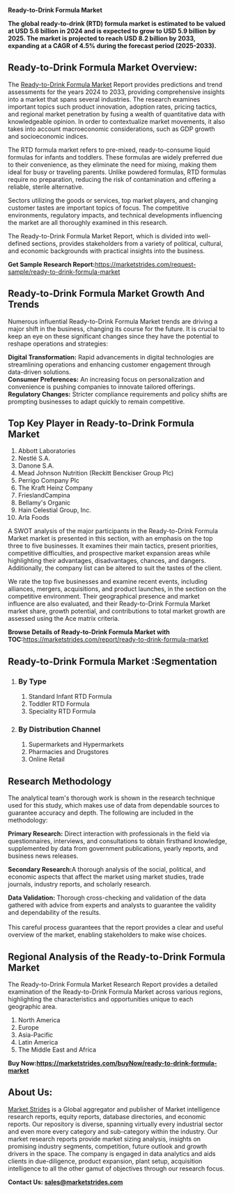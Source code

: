 <p><strong>Ready-to-Drink Formula Market</strong></p>
<p><strong>The global ready-to-drink (RTD) formula market is estimated to be valued at USD 5.6 billion in 2024 and is expected to grow to USD 5.9 billion by 2025. The market is projected to reach USD 8.2 billion by 2033, expanding at a CAGR of 4.5% during the forecast period (2025-2033).</strong></p>
<h2>Ready-to-Drink Formula Market Overview:</h2>
<p>The <a href="https://marketstrides.com/report/ready-to-drink-formula-market">Ready-to-Drink Formula Market</a> Report provides predictions and trend assessments for the years 2024 to 2033, providing comprehensive insights into a market that spans several industries. The research examines important topics such product innovation, adoption rates, pricing tactics, and regional market penetration by fusing a wealth of quantitative data with knowledgeable opinion. In order to contextualize market movements, it also takes into account macroeconomic considerations, such as GDP growth and socioeconomic indices.</p>
<p>The RTD formula market refers to pre-mixed, ready-to-consume liquid formulas for infants and toddlers. These formulas are widely preferred due to their convenience, as they eliminate the need for mixing, making them ideal for busy or traveling parents. Unlike powdered formulas, RTD formulas require no preparation, reducing the risk of contamination and offering a reliable, sterile alternative.</p>
<p>Sectors utilizing the goods or services, top market players, and changing customer tastes are important topics of focus. The competitive environments, regulatory impacts, and technical developments influencing the market are all thoroughly examined in this research.</p>
<p>The Ready-to-Drink Formula Market Report, which is divided into well-defined sections, provides stakeholders from a variety of political, cultural, and economic backgrounds with practical insights into the business.</p>
<p><strong>Get Sample Research Report:</strong><a href="https://marketstrides.com/request-sample/ready-to-drink-formula-market">https://marketstrides.com/request-sample/ready-to-drink-formula-market</a></p>
<h2>Ready-to-Drink Formula Market Growth And Trends</h2>
<p>Numerous influential Ready-to-Drink Formula Market trends are driving a major shift in the business, changing its course for the future. It is crucial to keep an eye on these significant changes since they have the potential to reshape operations and strategies:</p>
<p><strong>Digital Transformation:</strong> Rapid advancements in digital technologies are streamlining operations and enhancing customer engagement through data-driven solutions.<br /><strong>Consumer Preferences:</strong> An increasing focus on personalization and convenience is pushing companies to innovate tailored offerings.<br /><strong>Regulatory Changes:</strong> Stricter compliance requirements and policy shifts are prompting businesses to adapt quickly to remain competitive.</p>
<h2>Top Key Player in Ready-to-Drink Formula Market</h2>
<ol>
<li>Abbott Laboratories</li>
<li>Nestl&eacute; S.A.</li>
<li>Danone S.A.</li>
<li>Mead Johnson Nutrition (Reckitt Benckiser Group Plc)</li>
<li>Perrigo Company Plc</li>
<li>The Kraft Heinz Company</li>
<li>FrieslandCampina</li>
<li>Bellamy's Organic</li>
<li>Hain Celestial Group, Inc.</li>
<li>Arla Foods</li>
</ol>
<p>A SWOT analysis of the major participants in the Ready-to-Drink Formula Market market is presented in this section, with an emphasis on the top three to five businesses. It examines their main tactics, present priorities, competitive difficulties, and prospective market expansion areas while highlighting their advantages, disadvantages, chances, and dangers. Additionally, the company list can be altered to suit the tastes of the client.</p>
<p>We rate the top five businesses and examine recent events, including alliances, mergers, acquisitions, and product launches, in the section on the competitive environment. Their geographical presence and market influence are also evaluated, and their Ready-to-Drink Formula Market market share, growth potential, and contributions to total market growth are assessed using the Ace matrix criteria.</p>
<p><strong>Browse Details of Ready-to-Drink Formula Market with TOC:</strong><a href="https://marketstrides.com/report/ready-to-drink-formula-market">https://marketstrides.com/report/ready-to-drink-formula-market</a></p>
<h2>Ready-to-Drink Formula Market :Segmentation</h2>
<ol>
<li>
<h3>By Type</h3>
<ol>
<li>Standard Infant RTD Formula</li>
<li>Toddler RTD Formula</li>
<li>Speciality RTD Formula</li>
</ol>
</li>
<li>
<h3>By Distribution Channel</h3>
<ol>
<li>Supermarkets and Hypermarkets</li>
<li>Pharmacies and Drugstores</li>
<li>Online Retail</li>
</ol>
</li>
</ol>
<h2>Research Methodology</h2>
<p>The analytical team's thorough work is shown in the research technique used for this study, which makes use of data from dependable sources to guarantee accuracy and depth. The following are included in the methodology:</p>
<p><strong>Primary Research:</strong> Direct interaction with professionals in the field via questionnaires, interviews, and consultations to obtain firsthand knowledge, supplemented by data from government publications, yearly reports, and business news releases.</p>
<p><strong>Secondary Research:</strong>A&nbsp;thorough analysis of the social, political, and economic aspects that affect the market using market studies, trade journals, industry reports, and scholarly research.</p>
<p><strong>Data Validation:</strong>&nbsp;Thorough cross-checking and validation of the data gathered with advice from experts and analysts to guarantee the validity and dependability of the results. <br /><br />This careful process guarantees that the report provides a clear and useful overview of the market, enabling stakeholders to make wise choices.</p>
<h2>Regional Analysis of the Ready-to-Drink Formula Market</h2>
<p>The Ready-to-Drink Formula Market Research Report provides a detailed examination of the Ready-to-Drink Formula Market across various regions, highlighting the characteristics and opportunities unique to each geographic area.</p>
<ol>
<li>North America</li>
<li>Europe</li>
<li>Asia-Pacific</li>
<li>Latin America</li>
<li>The Middle East and Africa</li>
</ol>
<p><strong>Buy Now:<a href="https://marketstrides.com/buyNow/ready-to-drink-formula-market?price=single_price">https://marketstrides.com/buyNow/ready-to-drink-formula-market</a></strong></p>
<h2>About Us:</h2>
<p><a href="https://marketstrides.com/">Market Strides</a> is a Global aggregator and publisher of Market intelligence research reports, equity reports, database directories, and economic reports. Our repository is diverse, spanning virtually every industrial sector and even more every category and sub-category within the industry. Our market research reports provide market sizing analysis, insights on promising industry segments, competition, future outlook and growth drivers in the space. The company is engaged in data analytics and aids clients in due-diligence, product expansion, plant setup, acquisition intelligence to all the other gamut of objectives through our research focus.</p>
<p><strong>Contact Us: <a href="mailto:sales@marketstrides.com">sales@marketstrides.com</a></strong></p>
